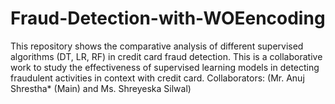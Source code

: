 # Fraud-Detection-with-WOEencoding
This repository shows the comparative analysis of different supervised algorithms (DT, LR, RF) in credit card fraud detection. This is a collaborative work to study the effectiveness of supervised learning models in detecting fraudulent activities in context with credit card. Collaborators: (Mr. Anuj Shrestha* (Main) and Ms. Shreyeska Silwal)

